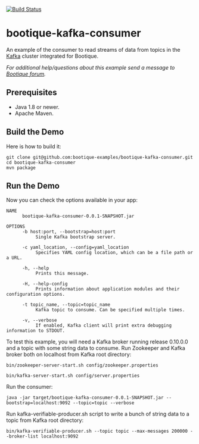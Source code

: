 [![Build Status](https://travis-ci.org/bootique-examples/bootique-kafka-consumer.svg)](https://travis-ci.org/bootique-examples/bootique-kafka-consumer)

# bootique-kafka-consumer

An example of the consumer to read streams of data from topics in the [Kafka](https://kafka.apache.org) cluster integrated for Bootique.

*For additional help/questions about this example send a message to
[Bootique forum](https://groups.google.com/forum/#!forum/bootique-user).*

## Prerequisites

* Java 1.8 or newer.
* Apache Maven.

## Build the Demo

Here is how to build it:

	git clone git@github.com:bootique-examples/bootique-kafka-consumer.git
	cd bootique-kafka-consumer
	mvn package

## Run the Demo

Now you can check the options available in your app:

    NAME
          bootique-kafka-consumer-0.0.1-SNAPSHOT.jar
    
    OPTIONS
          -b host:port, --bootstrap=host:port
               Single Kafka bootstrap server.
    
          -c yaml_location, --config=yaml_location
               Specifies YAML config location, which can be a file path or a URL.
    
          -h, --help
               Prints this message.
    
          -H, --help-config
               Prints information about application modules and their configuration options.
    
          -t topic_name, --topic=topic_name
               Kafka topic to consume. Can be specified multiple times.
    
          -v, --verbose
               If enabled, Kafka client will print extra debugging information to STDOUT.
        
    
To test this example, you will need a Kafka broker running release 0.10.0.0 and a topic with some string data to consume. 
Run Zookeeper and Kafka broker both on localhost from Kafka root directory:

    bin/zookeeper-server-start.sh config/zookeeper.properties
    
    bin/kafka-server-start.sh config/server.properties

Run the consumer:

    java -jar target/bootique-kafka-consumer-0.0.1-SNAPSHOT.jar --bootstrap=localhost:9092 --topic=topic --verbose

Run kafka-verifiable-producer.sh script to write a bunch of string data to a topic from Kafka root directory:
    
    bin/kafka-verifiable-producer.sh --topic topic --max-messages 200000 --broker-list localhost:9092